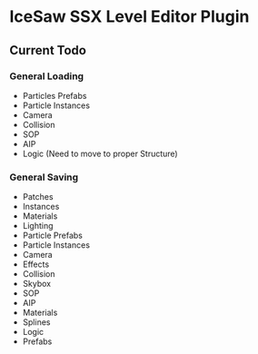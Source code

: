 # IceSaw SSX Level Editor Plugin
 
## Current Todo
### General Loading
 - Particles Prefabs
 - Particle Instances
 - Camera
 - Collision
 - SOP
 - AIP
 - Logic (Need to move to proper Structure)
### General Saving
 - Patches
 - Instances
 - Materials
 - Lighting
 - Particle Prefabs
 - Particle Instances
 - Camera
 - Effects
 - Collision
 - Skybox
 - SOP
 - AIP
 - Materials
 - Splines
 - Logic
 - Prefabs
